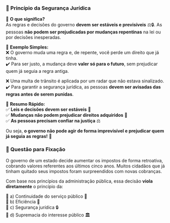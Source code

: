 ### **📌 Princípio da Segurança Jurídica**

🔹 **O que significa?**  
As regras e decisões do governo **devem ser estáveis e previsíveis** ⚖️🔒. As pessoas **não podem ser prejudicadas por mudanças repentinas** na lei ou por decisões inesperadas.

🔹 **Exemplo Simples:**  
❌ O governo muda uma regra e, de repente, você perde um direito que já tinha.  
✔️ Para ser justo, a mudança deve **valer só para o futuro**, sem prejudicar quem já seguia a regra antiga.

❌ Uma multa de trânsito é aplicada por um radar que não estava sinalizado.  
✔️ Para garantir a segurança jurídica, as pessoas **devem ser avisadas das regras antes de serem punidas**.

🔹 **Resumo Rápido:**  
✅ **Leis e decisões devem ser estáveis** 📜  
✅ **Mudanças não podem prejudicar direitos adquiridos** 🚫  
✅ **As pessoas precisam confiar na justiça** ⚖️

Ou seja, **o governo não pode agir de forma imprevisível e prejudicar quem já seguia as regras!** 🚀

### **📌 Questão para Fixação**

O governo de um estado decide aumentar os impostos de forma retroativa, cobrando valores referentes aos últimos cinco anos. Muitos cidadãos que já tinham quitado seus impostos foram surpreendidos com novas cobranças.

Com base nos princípios da administração pública, essa decisão **viola diretamente** o princípio da:

🔹 a) Continuidade do serviço público 🔄  
🔹 b) Eficiência 🚀  
🔹 c) Segurança jurídica 🔒  
🔹 d) Supremacia do interesse público 🏛️
